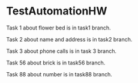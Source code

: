 # TestAutomationHW
Task 1 about flower bed is in task1 branch.

Task 2 about name and address is in task2 branch.

Task 3 about phone calls is in task 3 branch.

Task 56 about brick is in task56 branch.

Task 88 about number is in task88 branch.
